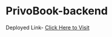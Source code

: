# PrivoBook-backend
Deployed Link- [Click Here to Visit](http://privobook-env.eba-imi9mm39.ap-south-1.elasticbeanstalk.com/)

